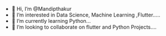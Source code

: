 - 👋 Hi, I’m @Mandipthakur
- 👀 I’m interested in Data Science, Machine Learning ,Flutter.....
- 🌱 I’m currently learning Python...
- 💞️ I’m looking to collaborate on flutter and Python Projects....

<!---
Mandipthakur/Mandipthakur is a ✨ special ✨ repository because its `README.md` (this file) appears on your GitHub profile.
You can click the Preview link to take a look at your changes.
--->
